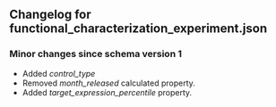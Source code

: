 ## Changelog for functional_characterization_experiment.json

### Minor changes since schema version 1
* Added *control_type*
* Removed *month_released* calculated property.
* Added *target_expression_percentile* property.